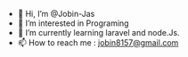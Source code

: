 - 👋 Hi, I’m @Jobin-Jas
- 👀 I’m interested in Programing
- 🌱 I’m currently learning laravel and node.Js.
- 📫 How to reach me : jobin8157@gmail.com

<!---
Jobin-Jas/Jobin-Jas is a ✨ special ✨ repository because its `README.md` (this file) appears on your GitHub profile.
You can click the Preview link to take a look at your changes.
--->
